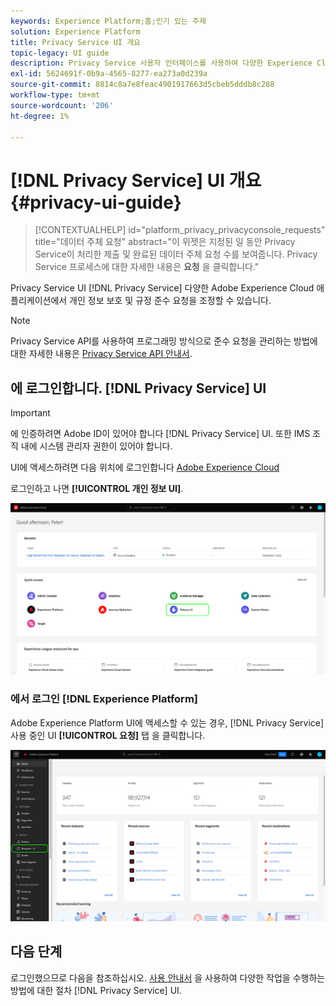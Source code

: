 ```yaml
---
keywords: Experience Platform;홈;인기 있는 주제
solution: Experience Platform
title: Privacy Service UI 개요
topic-legacy: UI guide
description: Privacy Service 사용자 인터페이스를 사용하여 다양한 Experience Cloud 애플리케이션에서 개인 정보 요청을 조정하고 모니터링합니다.
exl-id: 5624691f-0b9a-4565-8277-ea273a0d239a
source-git-commit: 8814c8a7e8feac4901917663d5cbeb5dddb8c288
workflow-type: tm+mt
source-wordcount: '206'
ht-degree: 1%

---
```


# [!DNL Privacy Service] UI 개요 {#privacy-ui-guide}

>[!CONTEXTUALHELP]
>id="platform_privacy_privacyconsole_requests"
>title="데이터 주체 요청"
>abstract="이 위젯은 지정된 일 동안 Privacy Service이 처리한 제출 및 완료된 데이터 주체 요청 수를 보여줍니다. Privacy Service 프로세스에 대한 자세한 내용은 **요청** 을 클릭합니다."

Privacy Service UI [!DNL Privacy Service] 다양한 Adobe Experience Cloud 애플리케이션에서 개인 정보 보호 및 규정 준수 요청을 조정할 수 있습니다.

>[!NOTE]
>
>Privacy Service API를 사용하여 프로그래밍 방식으로 준수 요청을 관리하는 방법에 대한 자세한 내용은 [Privacy Service API 안내서](../api/overview.md).

## 에 로그인합니다. [!DNL Privacy Service] UI

>[!IMPORTANT]
>
>에 인증하려면 Adobe ID이 있어야 합니다 [!DNL Privacy Service] UI. 또한 IMS 조직 내에 시스템 관리자 권한이 있어야 합니다.

UI에 액세스하려면 다음 위치에 로그인합니다 [Adobe Experience Cloud](https://experience.adobe.com/)

로그인하고 나면 **[!UICONTROL 개인 정보 UI]**.

![](../images/ui-overview/quick-access.png)

### 에서 로그인 [!DNL Experience Platform]

Adobe Experience Platform UI에 액세스할 수 있는 경우, [!DNL Privacy Service] 사용 중인 UI **[!UICONTROL 요청]** 탭 을 클릭합니다.

![](../images/ui-overview/platform.png)

## 다음 단계

로그인했으므로 다음을 참조하십시오. [사용 안내서](user-guide.md) 을 사용하여 다양한 작업을 수행하는 방법에 대한 절차 [!DNL Privacy Service] UI.
